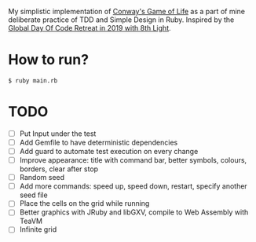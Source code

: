My simplistic implementation of [Conway's Game of Life](https://en.wikipedia.org/wiki/Conway%27s_Game_of_Life) as a part of mine 
deliberate practice of TDD and Simple Design in Ruby. Inspired by the [Global Day Of Code Retreat in 2019 with 8th Light](http://geekvasyl.me/2019/11/17/The-Global-Day-of-Coderetreat-with-8th-Light/). 

# How to run?

`$ ruby main.rb`

# TODO

- [ ] Put Input under the test
- [ ] Add Gemfile to have deterministic dependencies
- [ ] Add guard to automate test execution on every change
- [ ] Improve appearance: title with command bar, better symbols, colours, borders, clear after stop
- [ ] Random seed
- [ ] Add more commands: speed up, speed down, restart, specify another seed file
- [ ] Place the cells on the grid while running
- [ ] Better graphics with JRuby and libGXV, compile to Web Assembly with TeaVM 
- [ ] Infinite grid
